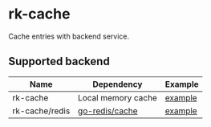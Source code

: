 # rk-cache
Cache entries with backend service.

## Supported backend

| Name           | Dependency                                             | Example                  |
|----------------|--------------------------------------------------------|--------------------------|
| rk-cache       | Local memory cache                                     | [example](redis/example) |
| rk-cache/redis | [go-redis/cache](https://github.com/go-redis/cache/v8) | [example](redis/example) |